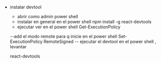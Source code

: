 - instalar devtool
  - abrir como admin power shell 
  - instalar en general en el power shell 
    npm install -g react-devtools
  - ejecutar ver  en el power shell 
     Get-ExecutionPolicy 

  --add el modo remote para q inicie en el power shell 
     Set-ExecutionPolicy RemoteSigned
  -- ejecutar el devtool en el power shell , levantar
  
     react-devtools